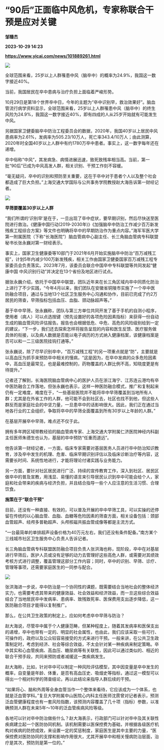 # “90后”正面临中风危机，专家称联合干预是应对关键
**邹臻杰**

**2023-10-29 14:23**

**https://www.yicai.com/news/101889261.html**

![](https://imgcdn.yicai.com/uppics/slides/2023/10/fb4d9de74e0b040e38a71e3d7f75e1f0.jpg)

全球范围来看，25岁以上人群罹患中风（脑卒中）的概率为24.9%，我国这一数字接近40%。

当前，我国居民在卒中患病与治疗负担上面临着严峻形势。

10月29日是第18个世界卒中日，今年的主题为“卒中识别早，救治效果好”。脑血管流行病学资料显示，全球范围来看，25岁以上人群罹患中风（脑卒中）的终生风险为24.9%，我国这一数字接近40%，即有四成的人从25岁开始就有可能发生中风。

另据国家卫健委脑卒中防治工程委员会的数据，2020年，我国40岁以上居民中风患病率为2.61%，发病率为505.23/10万人，死亡率343.4/10万人；由此测算，2020年时全国40岁以上人群中有约1780万卒中患者。事实上，这一数字每年还在递增。

卒中俗称“中风”，其发病急、病情进展迅速，致死致残率相当高。当前，第一批“90后”已成为中风高发人群，相关识别、干预工作刻不容缓。

“毫无疑问，卒中的识别和预防至关重要，这在于卒中对于患者个人以及整个社会都造成了巨大负担。”上海交通大学国际与公共事务学院教授赵大海告诉第一财经记者。

![](https://imgcdn.yicai.com/uppics/images/2023/10/dac0508a7c6131597bc29ca04a22b74b.jpg)

**早筛要覆盖30岁以上人群**

“我们所谓的‘识别早’是在于，一旦出现了卒中症状，要早期识别，然后尽快送至医院进行救治。《健康中国行动(2019-2030年)》《加强脑卒中防治工作减少百万新发残疾工程综合方案》等文件也明确将卒中的早期防治作为重点内容。”海军军医大学第一附属医院（下称“长海医院”）脑血管病中心副主任、长三角脑血管病专科联盟秘书长张永巍对第一财经表示。

事实上，国家卫生健康委等10部门于2021年6月开始实施脑卒中防治“百万减残工程”，计划5年内减少100万新发残疾，相关工作由国家卫健委国家百万减残工程专家委员会负责落实。2023年7月，该委员会联合中国卒中专科联盟等共同发起“健康中国 中风识别行动”并决定在13个省份及地区进行试点。

据张永巍介绍，依托于中国卒中联盟，团队近年来在长三角区域内卒中同质化防治上进行了不少实践，“今年4月以来，我们团队在安徽省铜陵市实施了一个卒中医防融合项目，通过与当地13个社区卫生服务中心沟通和协作，目前已完成了约2万居民的筛查，早筛指标包括血压、血脂、颈动脉超声等。”

基于卒中早筛，张永巍称，团队与第三方单位共同开发了基于手机的自测小程序，使用者（病人）可以点选按键（预先设置好的各项危险因素指标）来获得一份自动生成的脑血管风险评估报告。报告也会根据低危、中危、高危的风险级别给到一定的建议，“下一步，我们还去探索怎样将报告呈现的内容和医生反馈、医疗服务做具体的衔接，以及病人数据是否能以电子病历的方式纳入健康档案，该健康档案是否可以和一二三级医院挂钩打通等。”

张永巍说，除了尽早识别卒中，“百万减残工程”的另一项重点就是“防”，主要就是以高血压为抓手来预防卒中相关的慢病，“这是因为，在卒中发病的众多危险因素中，高血压是最常见，也是最难控制的，药物覆盖的人群比例不高，知晓度更是有待提升。”

记者还了解到，长海医院脑血管病中心的医护人员在浙江海宁、江苏连云港均有卒中医防融合工作落地，但张永巍也表示，这样一种医防融合模式，推广和复制起来仍有一定难度，难度在于，“一些基层医院并不能将卒中早筛覆盖到当地所有人群；尤其是在外省工作的人群，他可能不会到社区去，社区也找不到他，但这些人群反而是家庭社会的中坚力量，一旦患卒中的话影响很大。因此，我们正在通过当地各行业的工会组织，争取将卒中的早筛全面覆盖到所有30岁以上年龄的人群。”

在基层开展卒中早筛，难点还不仅于此。

拥有多年跨区域带教经验的脑血管病专家、上海交通大学附属仁济医院神经内科副主任医师朱德生也认为，基层的卒中预防“任重而道远”。

他告诉第一财经记者，一方面，临床专家需要对基层医务人员进行卒中防治知识教育，涉及卒中发生的机理、危害、临床早期识别评估以及临床诊断治疗等内容，这需要长时间、系统性地进行，才能将理论付诸实践与业务能力。

另一方面，要针对社区居民进行广泛、持续的宣传教育工作，深入到社区、居民区做卒中的普及宣教，用浅显、易懂的语言来引导居民认识到卒中可能会给个人，家庭和社会带来的疾病与经济负担，并且结合指导一些个人应注意的生活习惯、合理饮食。

**施策在于“联合干预”**

目前，还没有一种直接、有效的，可以普及开展的卒中早筛工具，可以实操的还停留在传统的以心脑血管、血脂、血糖等危险因素的筛查方面，相关设备包括：颈部血管超声、经颅多普勒超声、头颅核磁共振血管成像等都是主流方式。

“一台最简单的单排超声设备价格为40万元左右，我们还没有条件配备。”南方某个三线城市社区卫生服务中心负责人告诉记者。

长三角脑血管病专科联盟医防融合项目负责人张洪海也称，现阶段，卒中在对基层进行早筛后，医护人员或没有足够的动力去管理好这些高危人群，或需要对其绩效考核方式进行调整，覆盖管理这部分工作内容；同时，卒中的识别、早筛、诊疗、管理等事项，还需要家庭医生的一同参与配合。

![](https://imgcdn.yicai.com/uppics/images/2023/10/52e1f7af18c80ee7f68125f1701c33bb.jpg)

张洪海进一步说，卒中防治是一个协同性的课题，既需要结合当地社会的整体经济实力，也需要考虑其带来的健康效益、社会效益和经济效益，而一旦这些综合效益结合了当地居民卒中发病率、患病率、致残致死率、医保费用支出逐步降低，这一医防融合项目才能得以复制推广。

那么，在公共卫生政策的制定上，应如何考虑卒中早筛与防治？

赵大海说，尽管卒中属于个人健康范畴，但某种程度上，随着其发病率和医保支出的递增，卒中也带有一定的、明显的社会属性，也由此，我们应该采取一些可行、可操作的，政府以及公众较容易接受的方式来进行干预。一般来讲，在公共卫生政策制定时，考虑到经济、社会等综合效益，不太会针对某一种疾病来制定策略。卒中其实和心血管疾病、高血压、糖尿病等有关联性，因此可以通过类似的、相近的联合干预手段，共同来预防或者减缓这一类疾病发生。

赵大海称，比如，针对卒中可以制定一种风险评估模型，其中因变量是卒中发生的概率，自变量是年龄、体重，是否有高血压史、吸烟史等指标，通过这一模型可以得出一个相对科学的筛查结论，再以此结论来指导人群后续的干预。

“如果将心、脑和外周等全身血管当作一个整体来看待，它应该成为一个体系，也就是泛血管学科。”复旦大学附属中山医院心内科主任医师沈雳曾对记者表示，预测泛血管健康程度也有一套风险指数，该预测内容覆盖了几十项（指标）参数，以准确预测人群在未来5年～10年的泛血管疾病风险等级。

各地可以针对卒中防治做些什么？赵大海表示，行政部门可以针对卒中及其关联性疾病建立起一个医防协同机制。该机制需要以医保控费为基础，并根据各级医疗机构对疾病的防控成效，来设置一定的奖惩制度，家庭医生是其中主要的力量，“医保控费对医防协同的支撑和影响作用很大，尤其开展卒中和相关慢病防治层面，治疗是其次，预防则是第一位的。”